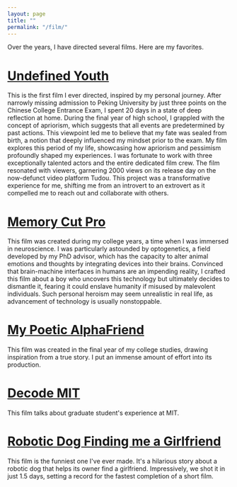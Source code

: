 ```yaml
---
layout: page
title: ""
permalink: "/film/"
---
```


Over the years, I have directed several films. Here are my favorites.

# [Undefined Youth](https://www.youtube.com/watch?v=oaaCXuzaxoY&list=PL6rJy6NYiBpxBIsRf6MWw5aUjJ9Z0UMFE&index=1&pp=iAQB)
This is the first film I ever directed, inspired by my personal journey. After narrowly missing admission to Peking University by just three points on the Chinese College Entrance Exam, I spent 20 days in a state of deep reflection at home. During the final year of high school, I grappled with the concept of apriorism, which suggests that all events are predetermined by past actions. This viewpoint led me to believe that my fate was sealed from birth, a notion that deeply influenced my mindset prior to the exam. My film explores this period of my life, showcasing how apriorism and pessimism profoundly shaped my experiences. I was fortunate to work with three exceptionally talented actors and the entire dedicated film crew. The film resonated with viewers, garnering 2000 views on its release day on the now-defunct video platform Tudou. This project was a transformative experience for me, shifting me from an introvert to an extrovert as it compelled me to reach out and collaborate with others.

# [Memory Cut Pro](https://www.youtube.com/watch?v=UcbXHZFgT5g&list=PL6rJy6NYiBpxBIsRf6MWw5aUjJ9Z0UMFE&index=2)
This film was created during my college years, a time when I was immersed in neuroscience. I was particularly astounded by optogenetics, a field developed by my PhD advisor, which has the capacity to alter animal emotions and thoughts by integrating devices into their brains. Convinced that brain-machine interfaces in humans are an impending reality, I crafted this film about a boy who uncovers this technology but ultimately decides to dismantle it, fearing it could enslave humanity if misused by malevolent individuals. Such personal heroism may seem unrealistic in real life, as advancement of technology is usually nonstoppable.

# [My Poetic AlphaFriend](https://www.youtube.com/watch?v=VLWN5po2utQ&list=PL6rJy6NYiBpxBIsRf6MWw5aUjJ9Z0UMFE&index=4)
This film was created in the final year of my college studies, drawing inspiration from a true story. I put an immense amount of effort into its production.

# [Decode MIT](https://www.youtube.com/watch?v=uHGVZoZ4KLg)
This film talks about graduate student's experience at MIT. 


# [Robotic Dog Finding me a Girlfriend](https://www.youtube.com/watch?v=LqRdht7AoTA)
This film is the funniest one I've ever made. It's a hilarious story about a robotic dog that helps its owner find a girlfriend. Impressively, we shot it in just 1.5 days, setting a record for the fastest completion of a short film.



